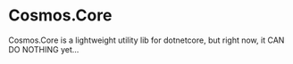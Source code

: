 # Cosmos.Core
Cosmos.Core is a lightweight utility lib for dotnetcore, but right now, it CAN DO NOTHING yet...
